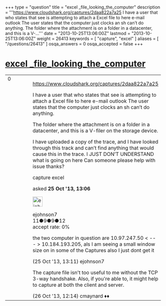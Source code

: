 +++
type = "question"
title = "excel _file_looking_the_computer"
description = '''https://www.cloudshark.org/captures/2daa822a7a25 I have a user that who states that see is attempting to attach a Excel file to here e-mail outlook  The user states that the computer just clocks an sh can’t do anything. The folder where the attachment is on a folder in a datacenter, and this is a V-...'''
date = "2013-10-25T13:06:00Z"
lastmod = "2013-10-25T13:06:00Z"
weight = 26413
keywords = [ "capture", "excel" ]
aliases = [ "/questions/26413" ]
osqa_answers = 0
osqa_accepted = false
+++

<div class="headNormal">

# [excel \_file\_looking\_the\_computer](/questions/26413/excel-_file_looking_the_computer)

</div>

<div id="main-body">

<div id="askform">

<table id="question-table" style="width:100%;"><colgroup><col style="width: 50%" /><col style="width: 50%" /></colgroup><tbody><tr class="odd"><td style="width: 30px; vertical-align: top"><div class="vote-buttons"><div id="post-26413-score" class="post-score" title="current number of votes">0</div><div id="favorite-count" class="favorite-count"></div></div></td><td><div id="item-right"><div class="question-body"><p><a href="https://www.cloudshark.org/captures/2daa822a7a25">https://www.cloudshark.org/captures/2daa822a7a25</a></p><p>I have a user that who states that see is attempting to attach a Excel file to here e-mail outlook The user states that the computer just clocks an sh can’t do anything.</p><p>The folder where the attachment is on a folder in a datacenter, and this is a V-filer on the storage device.</p><p>I have uploaded a copy of the trace, and I have looked through this track and can’t find anything that would cause this in the trace. I JUST DON’T UNDERSTAND what is going on here Can someone please help with issue thanks?</p></div><div id="question-tags" class="tags-container tags">capture excel</div><div id="question-controls" class="post-controls"></div><div class="post-update-info-container"><div class="post-update-info post-update-info-user"><p>asked <strong>25 Oct '13, 13:06</strong></p><img src="https://secure.gravatar.com/avatar/530b55f3fcb17b760aabdf113d9318aa?s=32&amp;d=identicon&amp;r=g" class="gravatar" width="32" height="32" alt="ejohnson7&#39;s gravatar image" /><p>ejohnson7<br />
<span class="score" title="11 reputation points">11</span><span title="9 badges"><span class="badge1">●</span><span class="badgecount">9</span></span><span title="9 badges"><span class="silver">●</span><span class="badgecount">9</span></span><span title="12 badges"><span class="bronze">●</span><span class="badgecount">12</span></span><br />
<span class="accept_rate" title="Rate of the user&#39;s accepted answers">accept rate:</span> <span title="ejohnson7 has no accepted answers">0%</span></p></div></div><div id="comments-container-26413" class="comments-container"><span id="26414"></span><div id="comment-26414" class="comment"><div id="post-26414-score" class="comment-score"></div><div class="comment-text"><p>the two computer in question are 10.97.247.50 &lt; --- &gt; 10.184.193.205, als I am seeing a small window size on in some of the Captures also I just dont get it</p></div><div id="comment-26414-info" class="comment-info"><span class="comment-age">(25 Oct '13, 13:11)</span> ejohnson7</div></div><span id="26428"></span><div id="comment-26428" class="comment"><div id="post-26428-score" class="comment-score"></div><div class="comment-text"><p>The capture file isn't too useful to me without the TCP 3-way handshake. Also, if you're able to, it might help to capture at both the client and server.</p></div><div id="comment-26428-info" class="comment-info"><span class="comment-age">(26 Oct '13, 12:14)</span> cmaynard ♦♦</div></div></div><div id="comment-tools-26413" class="comment-tools"></div><div class="clear"></div><div id="comment-26413-form-container" class="comment-form-container"></div><div class="clear"></div></div></td></tr></tbody></table>

</div>

</div>

